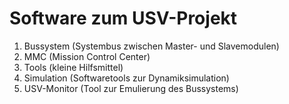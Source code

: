 # Software zum USV-Projekt

1. Bussystem (Systembus zwischen Master- und Slavemodulen)
2. MMC (Mission Control Center)
3. Tools (kleine Hilfsmittel)
4. Simulation (Softwaretools zur Dynamiksimulation)
5. USV-Monitor (Tool zur Emulierung des Bussystems)
